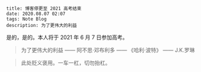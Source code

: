 ```
title: 博客停更至 2021 高考结束
date: 2020.08.07 02:07
tags: Note Blog
description: 为了更伟大的利益
```

是的，是的。本人将于 2021 年 6 月 7 日参加高考。

> 为了更伟大的利益 —— 阿不思·邓布利多 —— 《哈利·波特》 —— J.K.罗琳

> 此处贬义褒用。一车一杠，切勿抬杠。
